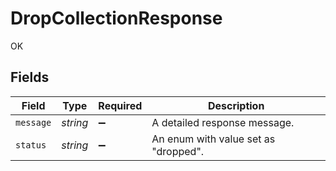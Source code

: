# DropCollectionResponse

OK


## Fields

| Field                                | Type                                 | Required                             | Description                          |
| ------------------------------------ | ------------------------------------ | ------------------------------------ | ------------------------------------ |
| `message`                            | *string*                             | :heavy_minus_sign:                   | A detailed response message.         |
| `status`                             | *string*                             | :heavy_minus_sign:                   | An enum with value set as "dropped". |